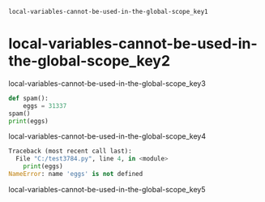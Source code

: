 ```ngMeta
local-variables-cannot-be-used-in-the-global-scope_key1
```
# local-variables-cannot-be-used-in-the-global-scope_key2
local-variables-cannot-be-used-in-the-global-scope_key3

```python
def spam():
    eggs = 31337
spam()
print(eggs)
```
local-variables-cannot-be-used-in-the-global-scope_key4

```python
Traceback (most recent call last):
  File "C:/test3784.py", line 4, in <module>
    print(eggs)
NameError: name 'eggs' is not defined
```
local-variables-cannot-be-used-in-the-global-scope_key5